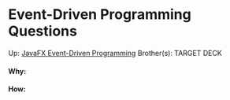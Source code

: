 # Event-Driven Programming Questions

Up: [JavaFX Event-Driven Programming](javafx_event-driven_programming)
Brother(s):
TARGET DECK





































#### Why:
#### How:









